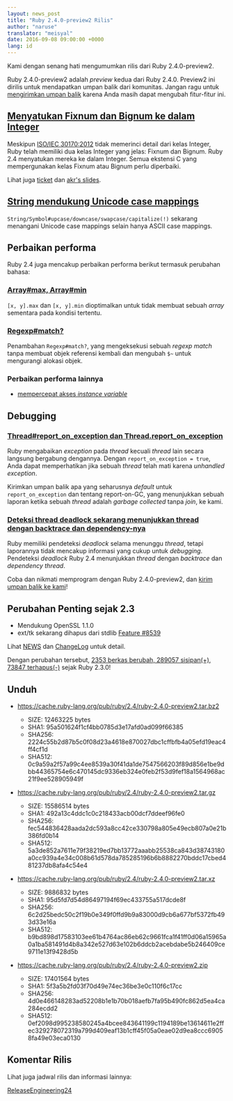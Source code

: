 ```yaml
---
layout: news_post
title: "Ruby 2.4.0-preview2 Rilis"
author: "naruse"
translator: "meisyal"
date: 2016-09-08 09:00:00 +0000
lang: id
---
```


Kami dengan senang hati mengumumkan rilis dari Ruby 2.4.0-preview2.

Ruby 2.4.0-preview2 adalah *preview* kedua dari Ruby 2.4.0.
Preview2 ini dirilis untuk mendapatkan umpan balik dari komunitas.
Jangan ragu untuk
[mengirimkan umpan balik](https://bugs.ruby-lang.org/projects/ruby/wiki/HowToReport)
karena Anda masih dapat mengubah fitur-fitur ini.

## [Menyatukan Fixnum dan Bignum ke dalam Integer](https://bugs.ruby-lang.org/issues/12005)

Meskipun [ISO/IEC 30170:2012](http://www.iso.org/iso/iso_catalogue/catalogue_tc/catalogue_detail.htm?csnumber=59579)
tidak memerinci detail dari kelas Integer,
Ruby telah memiliki dua kelas Integer yang jelas: Fixnum dan Bignum.
Ruby 2.4 menyatukan mereka ke dalam Integer.
Semua ekstensi C yang mempergunakan kelas Fixnum atau Bignum perlu diperbaiki.

Lihat juga [ticket](https://bugs.ruby-lang.org/issues/12005) dan [akr's slides](http://www.a-k-r.org/pub/2016-09-08-rubykaigi-unified-integer.pdf).

## [String mendukung Unicode case mappings](https://bugs.ruby-lang.org/issues/10085)

`String/Symbol#upcase/downcase/swapcase/capitalize(!)` sekarang menangani
Unicode case mappings selain hanya ASCII case mappings.

## Perbaikan performa

Ruby 2.4 juga mencakup perbaikan performa berikut termasuk
perubahan bahasa:

### [Array#max, Array#min](https://bugs.ruby-lang.org/issues/12172)

`[x, y].max` dan `[x, y].min` dioptimalkan untuk tidak membuat sebuah *array* sementara
pada kondisi tertentu.

### [Regexp#match?](https://bugs.ruby-lang.org/issues/8110)

Penambahan `Regexp#match?`, yang mengeksekusi sebuah *regexp match* tanpa membuat
objek referensi kembali dan mengubah `$~` untuk mengurangi alokasi objek.

### Perbaikan performa lainnya

* [mempercepat akses *instance variable*](https://bugs.ruby-lang.org/issues/12274)

## Debugging

### [Thread#report_on_exception dan Thread.report_on_exception](https://bugs.ruby-lang.org/issues/6647)

Ruby mengabaikan *exception* pada *thread* kecuali *thread* lain secara langsung bergabung dengannya.
Dengan `report_on_exception = true`,
Anda dapat memperhatikan jika sebuah *thread* telah mati karena *unhandled exception*.

Kirimkan umpan balik apa yang seharusnya *default* untuk `report_on_exception`
dan tentang report-on-GC, yang menunjukkan sebuah laporan ketika sebuah *thread* adalah
*garbage collected* tanpa *join*, ke kami.

### [Deteksi thread deadlock sekarang menunjukkan thread dengan backtrace dan dependency-nya](https://bugs.ruby-lang.org/issues/8214)

Ruby memiliki pendeteksi *deadlock* selama menunggu *thread*, tetapi laporannya tidak
mencakup informasi yang cukup  untuk *debugging*.
Pendeteksi *deadlock* Ruby 2.4 menunjukkan *thread* dengan *backtrace* dan
*dependency thread*.

Coba dan nikmati memprogram dengan Ruby 2.4.0-preview2, dan
[kirim umpan balik ke kami](https://bugs.ruby-lang.org/projects/ruby/wiki/HowToReport)!

## Perubahan Penting sejak 2.3

* Mendukung OpenSSL 1.1.0
* ext/tk sekarang dihapus dari stdlib [Feature #8539](https://bugs.ruby-lang.org/issues/8539)

Lihat [NEWS](https://github.com/ruby/ruby/blob/v2_4_0_preview2/NEWS)
dan [ChangeLog](https://github.com/ruby/ruby/blob/v2_4_0_preview2/ChangeLog)
untuk detail.

Dengan perubahan tersebut,
[2353 berkas berubah, 289057 sisipan(+), 73847 terhapus(-)](https://github.com/ruby/ruby/compare/v2_3_0...v2_4_0_preview2)
sejak Ruby 2.3.0!

## Unduh

* <https://cache.ruby-lang.org/pub/ruby/2.4/ruby-2.4.0-preview2.tar.bz2>

  * SIZE:   12463225 bytes
  * SHA1:   95a501624f1cf4bb0785d3e17afd0ad099f66385
  * SHA256: 2224c55b2d87b5c0f08d23a4618e870027dbc1cffbfb4a05efd19eac4ff4cf1d
  * SHA512: 0c9a59a2f57a99c4ee8539a30f41da1de7547566203f89d856e1be9dbb44365754e6c470145dc9336eb324e0feb2f53d9fef18a1564968ac21f9ee528905949f

* <https://cache.ruby-lang.org/pub/ruby/2.4/ruby-2.4.0-preview2.tar.gz>

  * SIZE:   15586514 bytes
  * SHA1:   492a13c4ddc1c0c218433acb00dcf7ddeef96fe0
  * SHA256: fec544836428aada2dc593a8cc42ce330798a805e49ecb807a0e21b386fd0b14
  * SHA512: 5a3de852a7611e79f38219ed7bb13772aaabb25538ca843d38743180a0cc939a4e34c008b61d578da785285196b6b8882270bddc17cbed481237db8afa4c54e4

* <https://cache.ruby-lang.org/pub/ruby/2.4/ruby-2.4.0-preview2.tar.xz>

  * SIZE:   9886832 bytes
  * SHA1:   95d5fd7d54d86497194f69ec433755a517dcde8f
  * SHA256: 6c2d25bedc50c2f19b0e349f0ffd9b9a83000d9cb6a677bf5372fb493d33e16a
  * SHA512: b9bd898d17583103ee61b4764ac86eb62c9661fca1f41ff0d06a15965a0a1ba581491d4b8a342e527d63e102b6ddcb2acebdabe5b246409ce9711e13f9428d5b

* <https://cache.ruby-lang.org/pub/ruby/2.4/ruby-2.4.0-preview2.zip>

  * SIZE:   17401564 bytes
  * SHA1:   5f3a5b2fd03f70d49e74ec36be3e0c110f6c17cc
  * SHA256: 4d0e466148283ad52208b1e1b70b018aefb7fa95b490fc862d5ea4ca284ecdd2
  * SHA512: 0ef2098d995238580245a4bcee843641199c1194189be13614611e2ffec329278072319a799d409eaf13b1cff45f05a0eae02d9ea8ccc69058fa49e03eca0130

## Komentar Rilis

Lihat juga jadwal rilis dan informasi lainnya:

[ReleaseEngineering24](https://bugs.ruby-lang.org/projects/ruby-trunk/wiki/ReleaseEngineering24)
